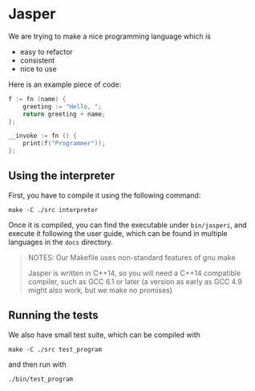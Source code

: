 # Jasper

We are trying to make a nice programming language which is

 - easy to refactor
 - consistent
 - nice to use

Here is an example piece of code:

```c++
f := fn (name) {
	greeting := "Hello, ";
	return greeting + name;
};

__invoke := fn () {
	print(f("Programmer"));
};
```

## Using the interpreter

First, you have to compile it using the following command:

```shell
make -C ./src interpreter
```

Once it is compiled, you can find the executable under `bin/jasperi`, and execute
it following the user guide, which can be found in multiple languages in the
`docs` directory.

> NOTES:
> Our Makefile uses non-standard features of gnu make
>
> Jasper is written in C++14, so you will need a C++14 compatible compiler, such
> as GCC 6.1 or later (a version as early as GCC 4.9 might also work, but we make
> no promises)

## Running the tests

We also have small test suite, which can be compiled with

```shell
make -C ./src test_program
```

and then run with

```shell
./bin/test_program
```
